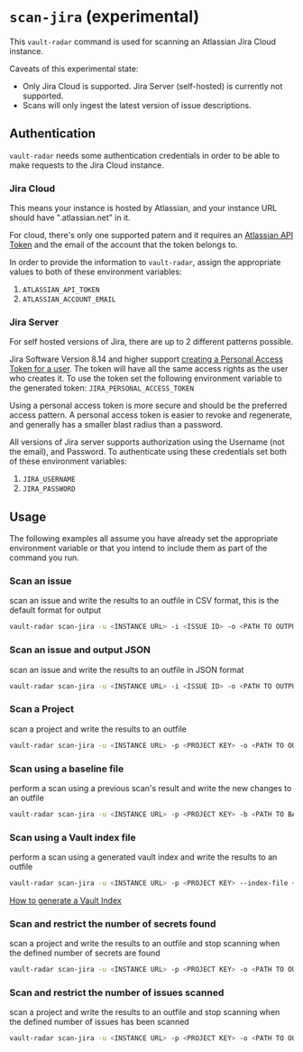 # `scan-jira` (experimental)
This `vault-radar` command is used for scanning an Atlassian Jira Cloud instance.

Caveats of this experimental state: 
- Only Jira Cloud is supported. Jira Server (self-hosted) is currently not supported.
- Scans will only ingest the latest version of issue descriptions.

## Authentication
`vault-radar` needs some authentication credentials in order to be able to make requests to the Jira Cloud instance.
### Jira Cloud
This means your instance is hosted by Atlassian, and your instance URL should have ".atlassian.net" in it.

For cloud, there's only one supported patern and it requires an [Atlassian API Token](https://support.atlassian.com/atlassian-account/docs/manage-api-tokens-for-your-atlassian-account/) and the email of the account that the token belongs to.

In order to provide the information to `vault-radar`, assign the appropriate values to both of these environment variables:
1. `ATLASSIAN_API_TOKEN`
2. `ATLASSIAN_ACCOUNT_EMAIL`

### Jira Server
For self hosted versions of Jira, there are up to 2 different patterns possible.

Jira Software Version 8.14 and higher support [creating a Personal Access Token for a user](https://developer.atlassian.com/server/jira/platform/personal-access-token/). The token will have all the same access rights as the user who creates it. To use the token set the following environment variable to the generated token:
`JIRA_PERSONAL_ACCESS_TOKEN`

Using a personal access token is more secure and should be the preferred access pattern. A personal access token is easier to revoke and regenerate, and generally has a smaller blast radius than a password.

All versions of Jira server supports authorization using the Username (not the email), and Password. To authenticate using these credentials set both of these environment variables:
1. `JIRA_USERNAME`
2. `JIRA_PASSWORD`

## Usage
The following examples all assume you have already set the appropriate environment variable or that you intend to include them as part of the command you run.
### Scan an issue
scan an issue and write the results to an outfile in CSV format, this is the default format for output
```bash
vault-radar scan-jira -u <INSTANCE URL> -i <ISSUE ID> -o <PATH TO OUTPUT>.csv
```
### Scan an issue and output JSON
scan an issue and write the results to an outfile in JSON format
```bash
vault-radar scan-jira -u <INSTANCE URL> -i <ISSUE ID> -o <PATH TO OUTPUT>.json -f json
```
### Scan a Project 
scan a project and write the results to an outfile
```bash
vault-radar scan-jira -u <INSTANCE URL> -p <PROJECT KEY> -o <PATH TO OUTPUT>.csv
```
### Scan using a baseline file
perform a scan using a previous scan's result and write the new changes to an outfile
```bash
vault-radar scan-jira -u <INSTANCE URL> -p <PROJECT KEY> -b <PATH TO BASELINE> -o <PATH TO OUTPUT>.csv
```
### Scan using a Vault index file
perform a scan using a generated vault index and write the results to an outfile
```bash
vault-radar scan-jira -u <INSTANCE URL> -p <PROJECT KEY> --index-file <PATH TO VAULT INDEX>.jsonl -o <PATH TO OUTPUT>.csv
```
[How to generate a Vault Index](vault.md#index-generation)
### Scan and restrict the number of secrets found
scan a project and write the results to an outfile and stop scanning when the defined number of secrets are found
```bash
vault-radar scan-jira -u <INSTANCE URL> -p <PROJECT KEY> -o <PATH TO OUTPUT>.csv -l <NUM OF SECRETS>
```
### Scan and restrict the number of issues scanned
scan a project and write the results to an outfile and stop scanning when the defined number of issues has been scanned
```bash
vault-radar scan-jira -u <INSTANCE URL> -p <PROJECT KEY> -o <PATH TO OUTPUT>.csv --issue-limit <NUM OF ISSUES>
```
